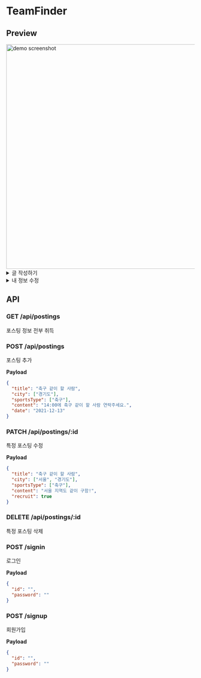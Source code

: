 # TeamFinder


## Preview

<img src="https://user-images.githubusercontent.com/62092665/184060534-1c46c894-bb49-4ad9-80b7-3d687c41c36d.png" alt="demo screenshot" style="width: 600px" />


<details>
<summary>글 작성하기</summary>
<img src="https://user-images.githubusercontent.com/62092665/184060550-6f3c9050-fe82-4c2e-adc1-d0aefa3bbdf9.png" alt="demo screenshot" style="width: 600px" />
</details>

<details>
<summary>내 정보 수정</summary>
<img src="https://user-images.githubusercontent.com/62092665/184060647-7160406d-3442-4a62-a37d-832c037f6130.png" alt="demo screenshot" style="width: 600px" />
</details>



## API

### GET /api/postings

포스팅 정보 전부 취득

### POST /api/postings

포스팅 추가

**Payload**

```json
{
  "title": "축구 같이 할 사람",
  "city": ["경기도"],
  "sportsType": ["축구"],
  "content": "14:00에 축구 같이 할 사람 연락주세요.",
  "date": "2021-12-13"
}
```

### PATCH /api/postings/:id

특정 포스팅 수정

**Payload**

```json
{
  "title": "축구 같이 할 사람",
  "city": ["서울", "경기도"],
  "sportsType": ["축구"],
  "content": "서울 지역도 같이 구함!",
  "recruit": true
}
```

### DELETE /api/postings/:id

특정 포스팅 삭제

### POST /signin

로그인

**Payload**

```json
{
  "id": "",
  "password": ""
}
```

### POST /signup

회원가입

**Payload**

```json
{
  "id": "",
  "password": ""
}
```
